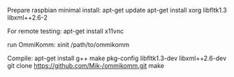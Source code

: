 Prepare raspbian minimal install:
apt-get update
apt-get install xorg libfltk1.3 libxml++2.6-2

For remote testing:
apt-get install x11vnc

run OmmiKomm:
xinit /path/to/ommikomm

Compile:
apt-get install g++ make pkg-config libfltk1.3-dev libxml++2.6-dev
git clone https://github.com/Mik-/ommikomm.git
make
